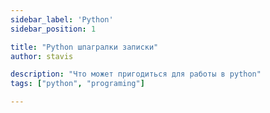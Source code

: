 ```yaml
---
sidebar_label: 'Python'
sidebar_position: 1

title: "Python шпагралки записки"
author: stavis

description: "Что может пригодиться для работы в python"
tags: ["python", "programing"]

---
```


